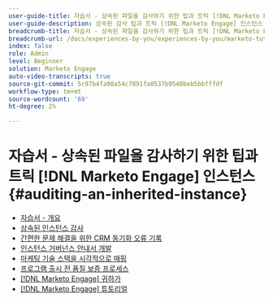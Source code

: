 ```yaml
---
user-guide-title: 자습서 - 상속된 파일을 감사하기 위한 팁과 트릭 [!DNL Marketo Engage] 인스턴스
user-guide-description: 상속된 감사 팁과 트릭 [!DNL Marketo Engage] 인스턴스
breadcrumb-title: 자습서 - 상속된 파일을 감사하기 위한 팁과 트릭 [!DNL Marketo Engage] 인스턴스
breadcrumb-url: /docs/experiences-by-you/experiences-by-you/marketo-tutorial-inherited-instance/overview.html
index: false
role: Admin
level: Beginner
solution: Marketo Engage
auto-video-transcripts: true
source-git-commit: 5c97b4fa98a54c7891fa0537b9540beb5bbfffdf
workflow-type: tm+mt
source-wordcount: '69'
ht-degree: 2%

---
```



# 자습서 - 상속된 파일을 감사하기 위한 팁과 트릭 [!DNL Marketo Engage] 인스턴스 {#auditing-an-inherited-instance}

+ [자습서 - 개요](/help/marketo-tutorial-inherited-instance/overview.md)
+ [상속된 인스턴스 감사](/help/marketo-tutorial-inherited-instance/audit-an-inherted-instance.md)
+ [간편한 문제 해결을 위한 CRM 동기화 오류 기록](/help/marketo-tutorial-inherited-instance/log-crm-sync-errors-for-easy-troubleshooting.md)
+ [인스턴스 거버넌스 안내서 개발](/help/marketo-tutorial-inherited-instance/develop-an-instance-governance-guide.md)
+ [마케팅 기술 스택을 시각적으로 매핑](/help/marketo-tutorial-inherited-instance/create-a-visual-data-flow-diagram.md)
+ [프로그램 출시 전 품질 보증 프로세스](/help/marketo-tutorial-inherited-instance/essential-program-pre-launch-qa.md)
+ [[!DNL Marketo Engage] 귀하가](/https://experienceleague.adobe.com/en/docs/experiences-by-you/experiences-by-you/marketo-engage/overview)
+ [[!DNL Marketo Engage] 튜토리얼](https://experienceleague.adobe.com/docs/marketo-learn/tutorials/overview.html?lang=ko-kr)


